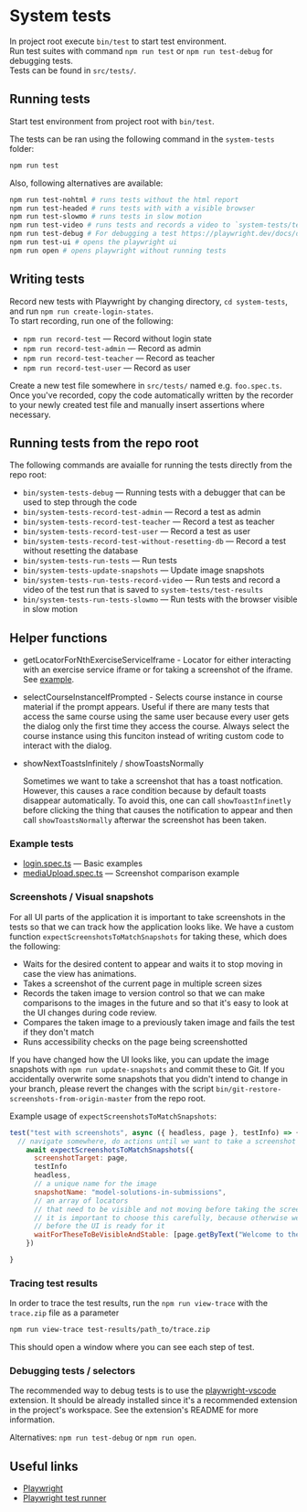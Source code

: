 # System tests

In project root execute `bin/test` to start test environment.<br />
Run test suites with command `npm run test` or `npm run test-debug` for debugging tests.<br />
Tests can be found in `src/tests/`.

## Running tests

Start test environment from project root with `bin/test`.

The tests can be ran using the following command in the `system-tests` folder:

```sh
npm run test
```

Also, following alternatives are available:

```sh
npm run test-nohtml # runs tests without the html report
npm run test-headed # runs tests with with a visible browser
npm run test-slowmo # runs tests in slow motion
npm run test-video # runs tests and records a video to `system-tests/test-results`
npm run test-debug # For debugging a test https://playwright.dev/docs/debug#run-in-debug-mode
npm run test-ui # opens the playwright ui
npm run open # opens playwright without running tests
```

## Writing tests

Record new tests with Playwright by changing directory, `cd system-tests`, and run `npm run create-login-states`.<br />
To start recording, run one of the following:

- `npm run record-test` &mdash; Record without login state
- `npm run record-test-admin` &mdash; Record as admin
- `npm run record-test-teacher` &mdash; Record as teacher
- `npm run record-test-user` &mdash; Record as user

Create a new test file somewhere in `src/tests/` named e.g. `foo.spec.ts`.<br />
Once you've recorded, copy the code automatically written by the recorder to your newly created test file and manually insert assertions where necessary.

## Running tests from the repo root

The following commands are avaialle for running the tests directly from the repo root:

- `bin/system-tests-debug` &mdash; Running tests with a debugger that can be used to step through the code
- `bin/system-tests-record-test-admin` &mdash; Record a test as admin
- `bin/system-tests-record-test-teacher` &mdash; Record a test as teacher
- `bin/system-tests-record-test-user` &mdash; Record a test as user
- `bin/system-tests-record-test-without-resetting-db` &mdash; Record a test without resetting the database
- `bin/system-tests-run-tests` &mdash; Run tests
- `bin/system-tests-update-snapshots` &mdash; Update image snapshots
- `bin/system-tests-run-tests-record-video` &mdash; Run tests and record a video of the test run that is saved to `system-tests/test-results`
- `bin/system-tests-run-tests-slowmo` &mdash; Run tests with the browser visible in slow motion

## Helper functions

- getLocatorForNthExerciseServiceIframe - Locator for either interacting with an exercise service iframe or for taking a screenshot of the iframe. See [example](https://github.com/rage/secret-project-331/blob/11f8dc9ff998277618eb77f4f0d2830da9e6344a/system-tests/src/tests/quizzes/feedback/multiple-choice.spec.ts#L41-L57).
- selectCourseInstanceIfPrompted - Selects course instance in course material if the prompt appears. Useful if there are many tests that access the same course using the same user because every user gets the dialog only the first time they access the course. Always select the course instance using this funciton instead of writing custom code to interact with the dialog.
- showNextToastsInfinitely / showToastsNormally

  Sometimes we want to take a screenshot that has a toast notfication. However, this causes a race condition because by default toasts disappear automatically. To avoid this, one can call `showToastInfinetly` before clicking the thing that causes the notification to appear and then call `showToastsNormally` afterwar the screenshot has been taken.

### Example tests

- [login.spec.ts](src/tests/login/login.spec.ts) &mdash; Basic examples
- [mediaUpload.spec.ts](src/tests/cms/mediaUpload.spec.ts) &mdash; Screenshot comparison example

### Screenshots / Visual snapshots

For all UI parts of the application it is important to take screenshots in the tests so that we can track how the application looks like. We have a custom function `expectScreenshotsToMatchSnapshots` for taking these, which does the following:

- Waits for the desired content to appear and waits it to stop moving in case the view has animations.
- Takes a screenshot of the current page in multiple screen sizes
- Records the taken image to version control so that we can make comparisons to the images in the future and so that it's easy to look at the UI changes during code review.
- Compares the taken image to a previously taken image and fails the test if they don't match
- Runs accessibility checks on the page being screenshotted

If you have changed how the UI looks like, you can update the image snapshots with `npm run update-snapshots` and commit these to Git. If you accidentally overwrite some snapshots that you didn't intend to change in your branch, please revert the changes with the script `bin/git-restore-screenshots-from-origin-master` from the repo root.

Example usage of `expectScreenshotsToMatchSnapshots`:

```js
test("test with screenshots", async ({ headless, page }, testInfo) => {
  // navigate somewhere, do actions until we want to take a screenshot
    await expectScreenshotsToMatchSnapshots({
      screenshotTarget: page,
      testInfo
      headless,
      // a unique name for the image
      snapshotName: "model-solutions-in-submissions",
      // an array of locators
      // that need to be visible and not moving before taking the screenshot
      // it is important to choose this carefully, because otherwise we might take the screenshot
      // before the UI is ready for it
      waitForTheseToBeVisibleAndStable: [page.getByText("Welcome to the course")],
    })

}
```

### Tracing test results

In order to trace the test results, run the `npm run view-trace` with the `trace.zip` file as a parameter

```sh
npm run view-trace test-results/path_to/trace.zip
```

This should open a window where you can see each step of test.

### Debugging tests / selectors

The recommended way to debug tests is to use the [playwright-vscode](https://github.com/microsoft/playwright-vscode) extension. It should be already installed since it's a recommended extension in the project's workspace. See the extension's README for more information.

Alternatives: `npm run test-debug` or `npm run open`.

## Useful links

- [Playwright](https://playwright.dev/docs/intro/)
- [Playwright test runner](https://playwright.dev/docs/test-intro)
